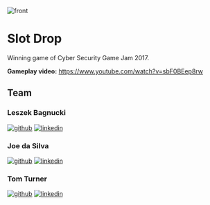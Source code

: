 ![front](https://tomturnerblog.files.wordpress.com/2017/06/slot_drop_front_image.png)
# Slot Drop 
Winning game of Cyber Security Game Jam 2017. 

**Gameplay video:** https://www.youtube.com/watch?v=sbF0BEep8rw

## Team
### Leszek Bagnucki 
[![github](https://cloud.githubusercontent.com/assets/17016297/18839843/0e06a67a-83d2-11e6-993a-b35a182500e0.png)][1]
[![linkedin](https://cloud.githubusercontent.com/assets/17016297/18839848/0fc7e74e-83d2-11e6-8c6a-277fc9d6e067.png)][2]
### Joe da Silva
[![github](https://cloud.githubusercontent.com/assets/17016297/18839843/0e06a67a-83d2-11e6-993a-b35a182500e0.png)][7]
[![linkedin](https://cloud.githubusercontent.com/assets/17016297/18839848/0fc7e74e-83d2-11e6-8c6a-277fc9d6e067.png)][8]
### Tom Turner
[![github](https://cloud.githubusercontent.com/assets/17016297/18839843/0e06a67a-83d2-11e6-993a-b35a182500e0.png)][11]
[![linkedin](https://cloud.githubusercontent.com/assets/17016297/18839848/0fc7e74e-83d2-11e6-8c6a-277fc9d6e067.png)][12]



[1]: https://github.com/med1337/
[2]: https://www.linkedin.com/in/leszek-bagnucki/
[7]: https://github.com/Jdasi
[8]: https://www.linkedin.com/in/dasilva-joe/
[11]: https://github.com/TomTurner2
[12]: https://www.linkedin.com/in/tomturner2/
